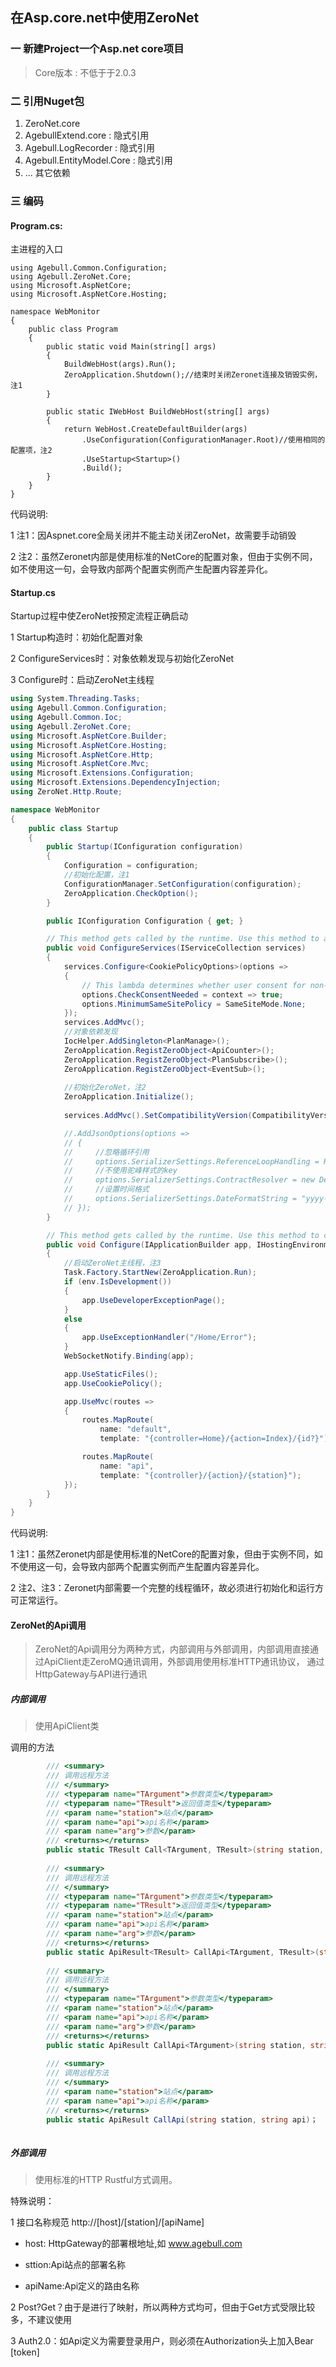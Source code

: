 ## 在Asp.core.net中使用ZeroNet

###  一 新建Project一个Asp.net core项目
> Core版本 : 不低于于2.0.3

###  二 引用Nuget包

1. ZeroNet.core
2. AgebullExtend.core : 隐式引用
3. Agebull.LogRecorder : 隐式引用
4. Agebull.EntityModel.Core : 隐式引用
5. ... 其它依赖

### 三 编码
####  Program.cs:
主进程的入口
``` Csharp
using Agebull.Common.Configuration;
using Agebull.ZeroNet.Core;
using Microsoft.AspNetCore;
using Microsoft.AspNetCore.Hosting;

namespace WebMonitor
{
    public class Program
    {
        public static void Main(string[] args)
        {
            BuildWebHost(args).Run();
            ZeroApplication.Shutdown();//结束时关闭Zeronet连接及销毁实例，注1
        }

        public static IWebHost BuildWebHost(string[] args)
        {
            return WebHost.CreateDefaultBuilder(args)
                .UseConfiguration(ConfigurationManager.Root)//使用相同的配置项，注2
                .UseStartup<Startup>()
                .Build();
        }
    }
}
```
代码说明:

1 注1：因Aspnet.core全局关闭并不能主动关闭ZeroNet，故需要手动销毁

2 注2：虽然Zeronet内部是使用标准的NetCore的配置对象，但由于实例不同，如不使用这一句，会导致内部两个配置实例而产生配置内容差异化。

#### Startup.cs

Startup过程中使ZeroNet按预定流程正确启动

1 Startup构造时：初始化配置对象

2 ConfigureServices时：对象依赖发现与初始化ZeroNet

3 Configure时：启动ZeroNet主线程

``` csharp
using System.Threading.Tasks;
using Agebull.Common.Configuration;
using Agebull.Common.Ioc;
using Agebull.ZeroNet.Core;
using Microsoft.AspNetCore.Builder;
using Microsoft.AspNetCore.Hosting;
using Microsoft.AspNetCore.Http;
using Microsoft.AspNetCore.Mvc;
using Microsoft.Extensions.Configuration;
using Microsoft.Extensions.DependencyInjection;
using ZeroNet.Http.Route;

namespace WebMonitor
{
    public class Startup
    {
        public Startup(IConfiguration configuration)
        {
            Configuration = configuration;
            //初始化配置，注1
            ConfigurationManager.SetConfiguration(configuration);
            ZeroApplication.CheckOption();
        }

        public IConfiguration Configuration { get; }

        // This method gets called by the runtime. Use this method to add services to the container.
        public void ConfigureServices(IServiceCollection services)
        {
            services.Configure<CookiePolicyOptions>(options =>
            {
                // This lambda determines whether user consent for non-essential cookies is needed for a given request.
                options.CheckConsentNeeded = context => true;
                options.MinimumSameSitePolicy = SameSiteMode.None;
            });
            services.AddMvc();
            //对象依赖发现
            IocHelper.AddSingleton<PlanManage>();
            ZeroApplication.RegistZeroObject<ApiCounter>();
            ZeroApplication.RegistZeroObject<PlanSubscribe>();
            ZeroApplication.RegistZeroObject<EventSub>();
            
            //初始化ZeroNet，注2
            ZeroApplication.Initialize(); 
            
            services.AddMvc().SetCompatibilityVersion(CompatibilityVersion.Version_2_1);

            //.AddJsonOptions(options =>
            // {
            //     //忽略循环引用
            //     options.SerializerSettings.ReferenceLoopHandling = ReferenceLoopHandling.Ignore;
            //     //不使用驼峰样式的key
            //     options.SerializerSettings.ContractResolver = new DefaultContractResolver();
            //     //设置时间格式
            //     options.SerializerSettings.DateFormatString = "yyyy-MM-dd";
            // });
        }

        // This method gets called by the runtime. Use this method to configure the HTTP request pipeline.
        public void Configure(IApplicationBuilder app, IHostingEnvironment env)
        {
            //启动ZeroNet主线程，注3
            Task.Factory.StartNew(ZeroApplication.Run);
            if (env.IsDevelopment())
            {
                app.UseDeveloperExceptionPage();
            }
            else
            {
                app.UseExceptionHandler("/Home/Error");
            }
            WebSocketNotify.Binding(app);

            app.UseStaticFiles();
            app.UseCookiePolicy();

            app.UseMvc(routes =>
            {
                routes.MapRoute(
                    name: "default",
                    template: "{controller=Home}/{action=Index}/{id?}");

                routes.MapRoute(
                    name: "api",
                    template: "{controller}/{action}/{station}");
            });
        }
    }
}
``` 
代码说明:

1 注1：虽然Zeronet内部是使用标准的NetCore的配置对象，但由于实例不同，如不使用这一句，会导致内部两个配置实例而产生配置内容差异化。

2 注2、注3：Zeronet内部需要一个完整的线程循环，故必须进行初始化和运行方可正常运行。

#### ZeroNet的Api调用

> ZeroNet的Api调用分为两种方式，内部调用与外部调用，内部调用直接通过ApiClient走ZeroMQ通讯调用，外部调用使用标准HTTP通讯协议，
通过HttpGateway与API进行通讯 

##### 内部调用
> 使用ApiClient类

调用的方法

``` csharp
        /// <summary>
        /// 调用远程方法
        /// </summary>
        /// <typeparam name="TArgument">参数类型</typeparam>
        /// <typeparam name="TResult">返回值类型</typeparam>
        /// <param name="station">站点</param>
        /// <param name="api">api名称</param>
        /// <param name="arg">参数</param>
        /// <returns></returns>
        public static TResult Call<TArgument, TResult>(string station, string api, TArgument arg)；
        
        /// <summary>
        /// 调用远程方法
        /// </summary>
        /// <typeparam name="TArgument">参数类型</typeparam>
        /// <typeparam name="TResult">返回值类型</typeparam>
        /// <param name="station">站点</param>
        /// <param name="api">api名称</param>
        /// <param name="arg">参数</param>
        /// <returns></returns>
        public static ApiResult<TResult> CallApi<TArgument, TResult>(string station, string api, TArgument arg)；
        
        /// <summary>
        /// 调用远程方法
        /// </summary>
        /// <typeparam name="TArgument">参数类型</typeparam>
        /// <param name="station">站点</param>
        /// <param name="api">api名称</param>
        /// <param name="arg">参数</param>
        /// <returns></returns>
        public static ApiResult CallApi<TArgument>(string station, string api, TArgument arg)；
        
        /// <summary>
        /// 调用远程方法
        /// </summary>
        /// <param name="station">站点</param>
        /// <param name="api">api名称</param>
        /// <returns></returns>
        public static ApiResult CallApi(string station, string api)；
        
```

##### 外部调用

> 使用标准的HTTP Rustful方式调用。

特殊说明：

1 接口名称规范 http://[host]/[station]/[apiName]

 - host: HttpGateway的部署根地址,如 www.agebull.com
 
 - sttion:Api站点的部署名称
 
 - apiName:Api定义的路由名称
 
2 Post?Get？由于是进行了映射，所以两种方式均可，但由于Get方式受限比较多，不建议使用

3 Auth2.0：如Api定义为需要登录用户，则必须在Authorization头上加入Bear [token]











